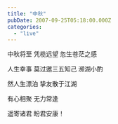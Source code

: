 ```yaml
---
title: "中秋"
pubDate: 2007-09-25T05:18:00.000Z
categories: 
  - "live"
---
```


中秋将至 凭榄远望 忽生苍茫之感

人生幸事 莫过邀三五知己 濒湖小酌

然人生漂泊 挚友散于江湖

有心相聚 无力常逢

遥寄诸君 盼君安康！
